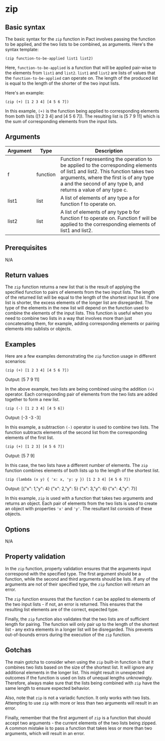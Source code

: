 # zip

## Basic syntax

The basic syntax for the `zip` function in Pact involves passing the function to be applied, and the two lists to be combined, as arguments. Here's the syntax template:

```pact
(zip function-to-be-applied list1 list2)
```

Here, `function-to-be-applied` is a function that will be applied pair-wise to the elements from `list1` and `list2`. `list1` and `list2` are lists of values that the `function-to-be-applied` can operate on. The length of the produced list is equal to the length of the shorter of the two input lists.

Here's an example:

```pact
(zip (+) [1 2 3 4] [4 5 6 7])
```

In this example, `(+)` is the function being applied to corresponding elements from both lists ([1 2 3 4] and [4 5 6 7]). The resulting list is [5 7 9 11] which is the sum of corresponding elements from the input lists.

## Arguments

| Argument | Type | Description |
| --- | --- | --- |
| f | function | Function f representing the operation to be applied to the corresponding elements of list1 and list2. This function takes two arguments, where the first is of any type a and the second of any type b, and returns a value of any type c.
| list1 | list | A list of elements of any type a for function f to operate on. | 
| list2 | list | A list of elements of any type b for function f to operate on. Function f will be applied to the corresponding elements of list1 and list2. |

## Prerequisites

N/A

## Return values

The `zip` function returns a new list that is the result of applying the specified function to pairs of elements from the two input lists. The length of the returned list will be equal to the length of the shortest input list. If one list is shorter, the excess elements of the longer list are disregarded. The type of the elements in the new list will depend on the function used to combine the elements of the input lists. This function is useful when you need to combine two lists in a way that involves more than just concatenating them, for example, adding corresponding elements or pairing elements into sublists or objects.

## Examples

Here are a few examples demonstrating the `zip` function usage in different scenarios:

```pact
(zip (+) [1 2 3 4] [4 5 6 7])
```
Output: [5 7 9 11]

In the above example, two lists are being combined using the addition `(+)` operator. Each corresponding pair of elements from the two lists are added together to form a new list.

```pact
(zip (-) [1 2 3 4] [4 5 6])
```
Output: [-3 -3 -3]

In this example, a subtraction `(-)` operator is used to combine two lists. The function subtracts elements of the second list from the corresponding elements of the first list.

```pact
(zip (+) [1 2 3] [4 5 6 7])
```
Output: [5 7 9]

In this case, the two lists have a different number of elements. The `zip` function combines elements of both lists up to the length of the shortest list.

```pact
(zip (lambda (x y) { 'x: x, 'y: y }) [1 2 3 4] [4 5 6 7])
```
Output: [{"x": 1,"y": 4} {"x": 2,"y": 5} {"x": 3,"y": 6} {"x": 4,"y": 7}]

In this example, `zip` is used with a function that takes two arguments and returns an object. Each pair of elements from the two lists is used to create an object with properties `'x'` and `'y'`. The resultant list consists of these objects.

## Options

N/A

## Property validation

In the `zip` function, property validation ensures that the arguments input correspond with the specified type. The first argument should be a function, while the second and third arguments should be lists. If any of the arguments are not of their specified type, the `zip` function will return an error. 

The `zip` function ensures that the function `f` can be applied to elements of the two input lists - if not, an error is returned. This ensures that the resulting list elements are of the correct, expected type. 

Finally, the `zip` function also validates that the two lists are of sufficient length for pairing. The function will only pair up to the length of the shortest list - any extra elements in a longer list will be disregarded. This prevents out-of-bounds errors during the execution of the `zip` function.

## Gotchas

The main gotcha to consider when using the `zip` built-in function is that it combines two lists based on the size of the shortest list. It will ignore any additional elements in the longer list. This might result in unexpected outcomes if the function is used on lists of unequal lengths unknowingly. Therefore, always make sure that the lists being combined with `zip` have the same length to ensure expected behavior.
  
Also, note that `zip` is not a variadic function. It only works with two lists. Attempting to use `zip` with more or less than two arguments will result in an error.

Finally, remember that the first argument of `zip` is a function that should accept two arguments - the current elements of the two lists being zipped. A common mistake is to pass a function that takes less or more than two arguments, which will result in an error.

